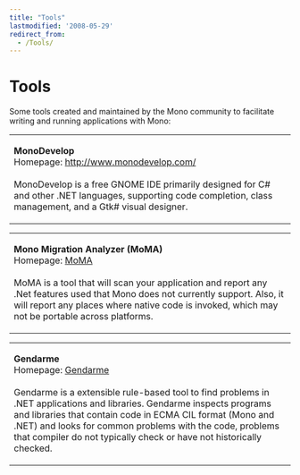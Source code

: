 ```yaml
---
title: "Tools"
lastmodified: '2008-05-29'
redirect_from:
  - /Tools/
---
```


Tools
=====

Some tools created and maintained by the Mono community to facilitate writing and running applications with Mono:

<table>
<col width="50%" />
<tbody>
<tr class="odd">
<td align="left"><p><strong>MonoDevelop</strong><br /> Homepage: <a href="http://www.monodevelop.com/">http://www.monodevelop.com/</a> <br /><br /> MonoDevelop is a free GNOME IDE primarily designed for C# and other .NET languages, supporting code completion, class management, and a Gtk# visual designer.</p></td>
</tr>
</tbody>
</table>

<table>
<col width="50%" />
<tbody>
<tr class="odd">
<td align="left"><p><strong>Mono Migration Analyzer (MoMA)</strong><br /> Homepage: <a href="/MoMA" title="MoMA">MoMA</a> <br /><br /> MoMA is a tool that will scan your application and report any .Net features used that Mono does not currently support. Also, it will report any places where native code is invoked, which may not be portable across platforms.</p></td>
</tr>
</tbody>
</table>

<table>
<col width="50%" />
<tbody>
<tr class="odd">
<td align="left"><p><strong>Gendarme</strong><br /> Homepage: <a href="/Gendarme" title="Gendarme">Gendarme</a> <br /><br /> Gendarme is a extensible rule-based tool to find problems in .NET applications and libraries. Gendarme inspects programs and libraries that contain code in ECMA CIL format (Mono and .NET) and looks for common problems with the code, problems that compiler do not typically check or have not historically checked.</p></td>
</tr>
</tbody>
</table>



